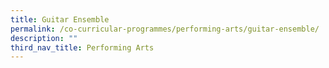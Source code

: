 ```yaml
---
title: Guitar Ensemble
permalink: /co-curricular-programmes/performing-arts/guitar-ensemble/
description: ""
third_nav_title: Performing Arts
---
```

